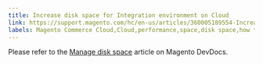 ```yaml
---
title: Increase disk space for Integration environment on Cloud
link: https://support.magento.com/hc/en-us/articles/360005189554-Increase-disk-space-for-Integration-environment-on-Cloud
labels: Magento Commerce Cloud,Cloud,performance,space,disk space,how to
---
```


Please refer to the [Manage disk space](https://devdocs.magento.com/guides/v2.3/cloud/project/manage-disk-space.html) article on Magento DevDocs.   
  


